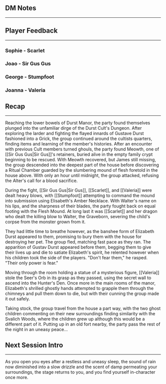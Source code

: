 ## DM Notes
---

## Player Feedback
---
### Sophie - Scarlet

### Joao - Sir Gus Gus
### George - Stumpfoot
### Joanna - Valeria
## Recap
---
Reaching the lower bowels of Durst Manor, the party found themselves plunged into the unfamiliar dirge of the Durst Cult's Dungeon. After exploring the larder and fighting the flayed innards of Gustave Durst fashioned into a Grick, the group continued around the cultists quarters, finding items and learning of the member's histories. After an encounter with previous Cult members turned ghouls, the party found Meowth, one of [[Sir Gus Gus|Sir Gus]]'s retainers, buried alive in the empty family crypt beginning to be rescued.
With Meowth recovered, but James still missing, the group descended into the deepest part of the house before discovering a Ritual Chamber guarded by the slumbering mound of flesh foretold in the house above. With only an hour until midnight, the group attacked, refusing the Alter's call for a blood sacrifice.

During the fight, [[Sir Gus Gus|Sir Gus]], [[Scarlet]], and [[Valeria]] were dealt heavy blows, with [[Stumpfoot]] attempting to command the mound into submission using Elisabeth's Amber Necklace. With Walter's name on his lips, and the sharpness of their blades, the party fought back on equal footing with the Flesh Mound. At long last it was [[Scarlet]] and her dragon who dealt the killing blow to Walter, the Graveborn, severing the child's corpse from the monster grown from it.

They had little time to breathe however, as the banshee form of Elizabeth Durst appeared to them, promising to bury them with the house for destroying her pet. The group fled, matching fast pace as they ran. The apparition of Gustav Durst appeared before them, begging them to give their lives up and die to satiate Elizabeth's spirit, he relented however when his children took the side of the players. "Don't fear them," he rasped. "Their only power is fear."

Moving through the room holding a statue of a mysterious figure, [[Valeria]] stole the Seer's Orb in its grasp as they passed, using the secret wall to ascend into the Hunter's Den. Once more in the main rooms of the manor, Elizabeth's shrilled ghostly hands attempted to grapple them through the chimneys and pull them down to die, but with their cunning the group made it out safely.

Taking stock, the group travel from the house a part way, with the two ghost children commenting on their new surroundings finding similarity with the Svalich Woods, where the children grew up although this would be a different part of it. Putting up in an old fort nearby, the party pass the rest of the night in an uneasy peace...
## Next Session Intro
---
As you open you eyes after a restless and uneasy sleep, the sound of rain now diminished into a slow drizzle and the scent of damp permeating your surroundings, the stage returns to you, and you find yourself in-character once more.